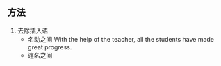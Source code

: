 ## 方法
1. 去除插入语
	- 名动之间 
		With the help of the teacher, all the students have made great progress.
	- 连名之间
